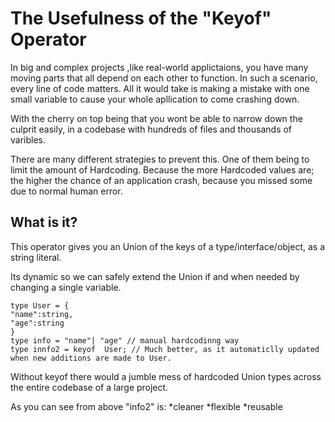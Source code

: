 # The Usefulness of the "Keyof" Operator

In big and complex projects ,like real-world applictaions, you have many moving parts that all depend on each other to function. In such a scenario, every line of code matters. All it would take is making a mistake with one small variable to cause your whole apllication to come crashing down.

With the cherry on top being that you wont be able to narrow down the culprit easily, in a codebase with hundreds of files and thousands of varibles.

There are many different strategies to prevent this. One of them being to limit the amount of Hardcoding. Because the more Hardcoded values are; the higher the chance of an application crash, because you missed some due to normal human error.

<h2>What is it?</h2>
This operator gives you an  Union of the keys of a type/interface/object, as a string literal.

Its dynamic so we can safely extend the Union if and when needed by changing a single variable.

```
type User = {
"name":string,
"age":string
}
type info = "name"| "age" // manual hardcodinng way
type innfo2 = keyof  User; // Much better, as it automaticlly updated when new additions are made to User.
```
Without keyof there would a jumble mess of  hardcoded Union types across the entire codebase of a large project.

As you can see from above "info2" is:
                  *cleaner
                  *flexible
                  *reusable











